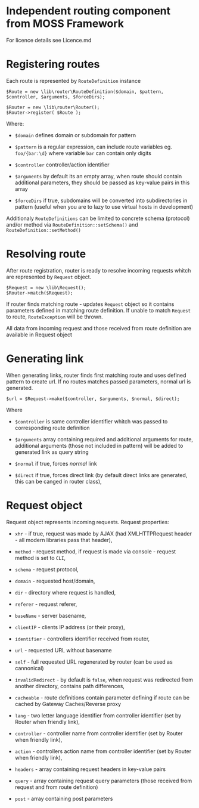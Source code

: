 # Independent routing component from MOSS Framework

For licence details see Licence.md

# Registering routes
Each route is represented by ``RouteDefinition`` instance

	$Route = new \lib\router\RouteDefinition($domain, $pattern, $controller, $arguments, $forceDirs);

	$Router = new \lib\router\Router();
	$Router->register( $Route );

Where:

*   ``$domain`` defines domain or subdomain for pattern

*   ``$pattern`` is a regular expression, can include route variables eg. ``foo/{bar:\d}`` where variable ``bar`` can contain only digits

*   ``$controller`` controller/action identifier

*   ``$arguments`` by default its an empty array, when route should contain additional parameters, they should be passed as key-value pairs in this array

*   ``$forceDirs`` if true, subdomains will be converted into subdirectories in pattern (useful when you are to lazy to use virtual hosts in development)

Additionaly ``RouteDefinitions`` can be limited to concrete schema (protocol) and/or method via ``RouteDefinition::setSchema()`` and ``RouteDefinition::setMethod()``

# Resolving route
After route registration, router is ready to resolve incoming requests whitch are represented by ``Request`` object.

	$Request = new \lib\Request();
	$Router->match($Request);

If router finds matching route - updates ``Request`` object so it contains parameters defined in matching route definition.
If unable to match ``Request`` to route, ``RouteException`` will be thrown.

All data from incoming request and those received from route definition are available in Request object

# Generating link

When generating links, router finds first matching route and uses defined pattern to create url. If no routes matches passed parameters, normal url is generated.

	$url = $Request->make($controller, $arguments, $normal, $direct);

Where

*   ``$controller`` is same controller identifier whitch was passed to corresponding route definition

*   ``$arguments`` array containing required and additional arguments for route, additional arguments (those not included in pattern) will be added to generated link as query string

*   ``$normal`` if true, forces _normal_ link

*   ``$direct`` if true, forces direct link (by default direct links are generated, this can be canged in router class),

# Request object

Request object represents incoming requests.
Request properties:

*   ``xhr`` - if true, request was made by AJAX (had XMLHTTPRequest header - all modern libraries pass that header),

*   ``method`` - request method, if request is made via console - request method is set to ``CLI``,

*   ``schema`` - request protocol,

*   ``domain`` - requested host/domain,

*   ``dir`` - directory where request is handled,

*   ``referer`` - request referer,

*   ``baseName`` - server basename,

*   ``clientIP`` - clients IP address (or their proxy),

*   ``identifier`` - controllers identifier received from router,

*   ``url`` - requested URL without basename

*   ``self`` - full requested URL regenerated by router (can be used as cannonical)

*   ``invalidRedirect`` - by default is ``false``, when request was redirected from another directory, contains path differences,

*   ``cacheable`` - route definitions contain parameter defining if route can be cached by Gateway Caches/Reverse proxy

*   ``lang`` - two letter language identifier from controller identifier (set by Router when friendly link),

*   ``controller`` - controller name from controller identifier (set by Router when friendly link),

*   ``action`` - controllers action name from controller identifier (set by Router when friendly link),

*   ``headers`` - array containing request headers in key-value pairs

*   ``query`` - array containing request query parameters (those received from request and from route definition)

*   ``post`` - array containing post parameters



